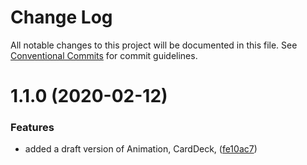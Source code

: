 # Change Log

All notable changes to this project will be documented in this file.
See [Conventional Commits](https://conventionalcommits.org) for commit guidelines.

# 1.1.0 (2020-02-12)


### Features

* added a draft version of Animation, CardDeck, ([fe10ac7](http://134.209.96.47:4873/-/web/detail/@eldo/animation/commits/fe10ac72ece2106777b13af1ebd1c35cbdcb7e12))
